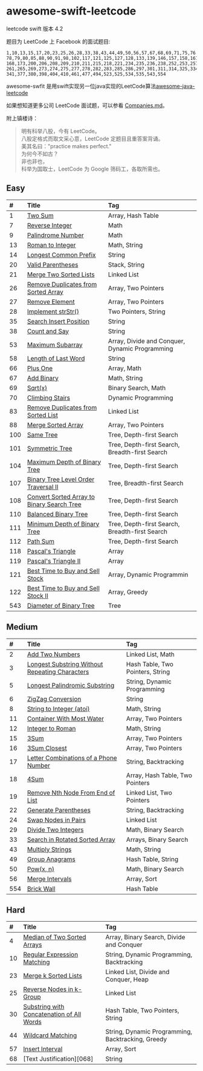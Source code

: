 # awesome-swift-leetcode
leetcode swift 版本 4.2

题目为 LeetCode 上 Facebook 的面试题目:
```
1,10,13,15,17,20,23,25,26,28,33,38,43,44,49,50,56,57,67,68,69,71,75,76
78,79,80,85,88,90,91,98,102,117,121,125,127,128,133,139,146,157,158,161
168,173,200,206,208,209,210,211,215,218,221,234,235,236,238,252,253,257
261,265,269,273,274,275,277,278,282,283,285,286,297,301,311,314,325,334
341,377,380,398,404,410,461,477,494,523,525,534,535,543,554
```
awesome-swfit 是用swift实现另一位java实现的LeetCode算法[awesome-java-leetcode](https://github.com/Blankj/awesome-java-leetcode)

如果想知道更多公司 LeetCode 面试题，可以参看 [Companies.md][companies]。

附上镇楼诗：

> 明有科举八股，今有 LeetCode。  
> 八股定格式而取文采心意，LeetCode 定题目且重答案背诵。  
> 美其名曰："practice makes perfect."  
> 为何今不如古？  
> 非也非也，  
> 科举为国取士，LeetCode 为 Google 筛码工，各取所需也。  


## Easy

| #    | Title                                    | Tag                                      |
| :--- | :--------------------------------------- | :--------------------------------------- |
| 1    | [Two Sum][001]                           | Array, Hash Table                        |
| 7    | [Reverse Integer][007]                   | Math                                     |
| 9    | [Palindrome Number][009]                 | Math                                     |
| 13   | [Roman to Integer][013]                  | Math, String                             |
| 14   | [Longest Common Prefix][014]             | String                                   |
| 20   | [Valid Parentheses][020]                 | Stack, String                            |
| 21   | [Merge Two Sorted Lists][021]            | Linked List                              |
| 26   | [Remove Duplicates from Sorted Array][026] | Array, Two Pointers                      |
| 27   | [Remove Element][027]                    | Array, Two Pointers                      |
| 28   | [Implement strStr()][028]                | Two Pointers, String                     |
| 35   | [Search Insert Position][035]            | String                                   |
| 38   | [Count and Say][038]                     | String                                   |
| 53   | [Maximum Subarray][053]                  | Array, Divide and Conquer, Dynamic Programming |
| 58   | [Length of Last Word][058]               | String                                   |
| 66   | [Plus One][066]                          | Array, Math                              |
| 67   | [Add Binary][067]                        | Math, String                             |
| 69   | [Sqrt(x)][069]                           | Binary Search, Math                      |
| 70   | [Climbing Stairs][070]                   | Dynamic Programming                      |
| 83   | [Remove Duplicates from Sorted List][083] | Linked List                              |
| 88   | [Merge Sorted Array][088]                | Array, Two Pointers                      |
| 100  | [Same Tree][100]                         | Tree, Depth-first Search                 |
| 101  | [Symmetric Tree][101]                    | Tree, Depth-first Search, Breadth-first Search |
| 104  | [Maximum Depth of Binary Tree][104]      | Tree, Depth-first Search                 |
| 107  | [Binary Tree Level Order Traversal II][107] | Tree, Breadth-first Search               |
| 108  | [Convert Sorted Array to Binary Search Tree][108] | Tree, Depth-first Search                 |
| 110  | [Balanced Binary Tree][110]              | Tree, Depth-first Search                 |
| 111  | [Minimum Depth of Binary Tree][111]      | Tree, Depth-first Search, Breadth-first Search |
| 112  | [Path Sum][112]                          | Tree, Depth-first Search                 |
| 118  | [Pascal's Triangle][118]                 | Array                                    |
| 119  | [Pascal's Triangle II][119]              | Array                                    |
| 121  | [Best Time to Buy and Sell Stock][121]   | Array, Dynamic Programmin                |
| 122  | [Best Time to Buy and Sell Stock II][122] | Array, Greedy                            |
| 543  | [Diameter of Binary Tree][543]           | Tree                                     |


## Medium

| #    | Title                                    | Tag                              |
| :--- | :--------------------------------------- | :------------------------------- |
| 2    | [Add Two Numbers][002]                   | Linked List, Math                |
| 3    | [Longest Substring Without Repeating Characters][003] | Hash Table, Two Pointers, String |
| 5    | [Longest Palindromic Substring][005]     | String, Dynamic Programming      |
| 6    | [ZigZag Conversion][006]                 | String                           |
| 8    | [String to Integer (atoi)][008]          | Math, String                     |
| 11   | [Container With Most Water][011]         | Array, Two Pointers              |
| 12   | [Integer to Roman][012]                  | Math, String                     |
| 15   | [3Sum][015]                              | Array, Two Pointers              |
| 16   | [3Sum Closest][016]                      | Array, Two Pointers              |
| 17   | [Letter Combinations of a Phone Number][017] | String, Backtracking             |
| 18   | [4Sum][018]                              | Array, Hash Table, Two Pointers  |
| 19   | [Remove Nth Node From End of List][019]  | Linked List, Two Pointers        |
| 22   | [Generate Parentheses][022]              | String, Backtracking             |
| 24   | [Swap Nodes in Pairs][024]               | Linked List                      |
| 29   | [Divide Two Integers][029]               | Math, Binary Search              |
| 33   | [Search in Rotated Sorted Array][033]    | Arrays, Binary Search            |
| 43   | [Multiply Strings][043]                  | Math, String                     |
| 49   | [Group Anagrams][049]                    | Hash Table, String               |
| 50   | [Pow(x, n)][050]                         | Math, Binary Search              |
| 56   | [Merge Intervals][056]                   | Array, Sort                      |
| 554  | [Brick Wall][554]                        | Hash Table                       |


## Hard

| #    | Title                                    | Tag                                      |
| :--- | :--------------------------------------- | :--------------------------------------- |
| 4    | [Median of Two Sorted Arrays][004]       | Array, Binary Search, Divide and Conquer |
| 10   | [Regular Expression Matching][010]       | String, Dynamic Programming, Backtracking |
| 23   | [Merge k Sorted Lists][023]              | Linked List, Divide and Conquer, Heap    |
| 25   | [Reverse Nodes in k-Group][025]          | Linked List                              |
| 30   | [Substring with Concatenation of All Words][030] | Hash Table, Two Pointers, String         |
| 44   | [Wildcard Matching][044]                 | String, Dynamic Programming, Backtracking, Greedy |
| 57   | [Insert Interval][057]                   | Array, Sort                              |
| 68   | [Text Justification][068]                | String                                   |




[src]: https://github.com/Blankj/awesome-java-leetcode/tree/master/src
[note]: https://github.com/Blankj/awesome-java-leetcode/tree/master/note
[companies]: https://github.com/Blankj/awesome-java-leetcode/blob/master/Companies.md

[001]: https://github.com/zgpeace/awesome-swift-leetcode/blob/master/src/001TwoSum.md
[007]: https://github.com/zgpeace/awesome-swift-leetcode/blob/master/src/007ReverseInteger.md
[009]: https://github.com/zgpeace/awesome-swift-leetcode/blob/master/src/009isPalindromeNumber.md
[013]: https://github.com/zgpeace/awesome-swift-leetcode/blob/master/src/013RomanToInteger.md
[014]: https://github.com/zgpeace/awesome-swift-leetcode/blob/master/src/014LongestCommonPrefix.md
[020]: https://github.com/zgpeace/awesome-swift-leetcode/blob/master/src/020ValidParentheses.md
[021]: https://github.com/zgpeace/awesome-swift-leetcode/blob/master/src/021MergeTwoSortedLists.md
[026]: https://github.com/zgpeace/awesome-swift-leetcode/blob/master/src/026RemoveDuplicatesFromSortedArray.md
[027]: https://github.com/zgpeace/awesome-swift-leetcode/blob/master/src/027RemoveElement.md
[028]: https://github.com/zgpeace/awesome-swift-leetcode/blob/master/src/028ImplementStrStr.md
[035]: https://github.com/zgpeace/awesome-swift-leetcode/blob/master/src/035SearchInsertPostion
[038]: https://github.com/zgpeace/awesome-swift-leetcode/blob/master/src/038CountAndSay.md
[053]: https://github.com/zgpeace/awesome-swift-leetcode/blob/master/src/053MaximumSubarray.md
[058]: https://github.com/zgpeace/awesome-swift-leetcode/blob/master/src/058LengthOfLastWord.md
[066]: https://github.com/zgpeace/awesome-swift-leetcode/blob/master/src/066PlusOne.md
[067]: https://github.com/zgpeace/awesome-swift-leetcode/blob/master/src/067AddBinary.md
[069]: https://github.com/zgpeace/awesome-swift-leetcode/blob/master/src/069Sqrt.md
[070]: https://github.com/zgpeace/awesome-swift-leetcode/blob/master/src/070ClimbingStairs.md
[083]: https://github.com/zgpeace/awesome-swift-leetcode/blob/master/src/083RemoveDuplicatesFromSortedList.md
[088]: https://github.com/zgpeace/awesome-swift-leetcode/blob/master/src/088MergeSortedArray.md
[100]: https://github.com/zgpeace/awesome-swift-leetcode/blob/master/src/100SameTree.md
[101]: https://github.com/zgpeace/awesome-swift-leetcode/blob/master/src/101SymmetricTree.md
[104]: https://github.com/zgpeace/awesome-swift-leetcode/blob/master/src/104MaximumDepthOfBinaryTree.md
[107]: https://github.com/zgpeace/awesome-swift-leetcode/blob/master/src/107BinaryTreeLevelOrderTraversalII.md
[108]: https://github.com/zgpeace/awesome-swift-leetcode/blob/master/src/108ConvertSortedArrayToBinarySearchTree.md
[110]: https://github.com/zgpeace/awesome-swift-leetcode/blob/master/src/110BalancedBinaryTree.md
[111]: https://github.com/zgpeace/awesome-swift-leetcode/blob/master/src/111MinimumDepthOfBinaryTree.md
[112]: https://github.com/zgpeace/awesome-swift-leetcode/blob/master/src/112PathSum.md
[118]: https://github.com/zgpeace/awesome-swift-leetcode/blob/master/src/118PascalTriangle.md
[119]: https://github.com/zgpeace/awesome-swift-leetcode/blob/master/src/119PascalTriangleII.md
[121]: https://github.com/zgpeace/awesome-swift-leetcode/blob/master/src/121BestTimeToBuyAndSellStock.md
[122]: https://github.com/zgpeace/awesome-swift-leetcode/blob/master/src/122BestTimeToBuyAndSellStockII.md
[543]: https://github.com/zgpeace/awesome-swift-leetcode/blob/master/src/543DiameterOfBinaryTree.md
[002]: https://github.com/zgpeace/awesome-swift-leetcode/blob/master/src/002AddTwoNumbers.md
[003]: https://github.com/zgpeace/awesome-swift-leetcode/blob/master/src/003LongestSubstringWithoutRepeatingCharacters.md
[005]: https://github.com/zgpeace/awesome-swift-leetcode/blob/master/src/005LongestPalindromicSubstring.md
[006]: https://github.com/zgpeace/awesome-swift-leetcode/blob/master/src/006ZigzagConversion.md
[008]: https://github.com/zgpeace/awesome-swift-leetcode/blob/master/src/008StringToIntegerAtoi.md
[011]: https://github.com/zgpeace/awesome-swift-leetcode/blob/master/src/011ContainerWithMostWater.md
[012]: https://github.com/zgpeace/awesome-swift-leetcode/blob/master/src/012IntegerToRoman.md
[015]: https://github.com/zgpeace/awesome-swift-leetcode/blob/master/src/015ThreeSum.md
[016]: https://github.com/zgpeace/awesome-swift-leetcode/blob/master/src/016ThreeSumClosest.md
[017]: https://github.com/zgpeace/awesome-swift-leetcode/blob/master/src/017LetterCombinationsOfAPhoneNumber.md
[018]: https://github.com/zgpeace/awesome-swift-leetcode/blob/master/src/018FourSum.md
[019]: https://github.com/zgpeace/awesome-swift-leetcode/blob/master/src/019RemoveNthNodeFromEndOfList.md
[022]: https://github.com/zgpeace/awesome-swift-leetcode/blob/master/src/022GenerateParentheses.md
[024]: https://github.com/zgpeace/awesome-swift-leetcode/blob/master/src/024SwapNodesInPairs.md
[029]: https://github.com/zgpeace/awesome-swift-leetcode/blob/master/src/029DivideTwoIntegers.md
[033]: https://github.com/zgpeace/awesome-swift-leetcode/blob/master/src/033SearchInRotatedSortedArray.md
[043]: https://github.com/zgpeace/awesome-swift-leetcode/blob/master/src/043MultiplyStrings.md
[049]: https://github.com/zgpeace/awesome-swift-leetcode/blob/master/src/049GroupAnagrams.md
[050]: https://github.com/zgpeace/awesome-swift-leetcode/blob/master/src/050Pow.md
[056]: https://github.com/zgpeace/awesome-swift-leetcode/blob/master/src/056MergeIntervals.md
[554]: https://github.com/zgpeace/awesome-swift-leetcode/blob/master/src/554BrickWall.md

[004]: https://github.com/zgpeace/awesome-swift-leetcode/blob/master/src/004MedianOfTwoSotedArrays.md
[010]: https://github.com/zgpeace/awesome-swift-leetcode/blob/master/src/010RegularExpressionMatching.md
[023]: https://github.com/zgpeace/awesome-swift-leetcode/blob/master/src/023MergeKSortedLists.md
[025]: https://github.com/zgpeace/awesome-swift-leetcode/blob/master/src/025ReverseNodesInKGroup.md
[030]: https://github.com/zgpeace/awesome-swift-leetcode/blob/master/src/030SubstringWithConcatenationOfAllWords.md
[044]: https://github.com/zgpeace/awesome-swift-leetcode/blob/master/src/044WildcardMatching.md
[057]: https://github.com/zgpeace/awesome-swift-leetcode/blob/master/src/057InsertInterval.md
